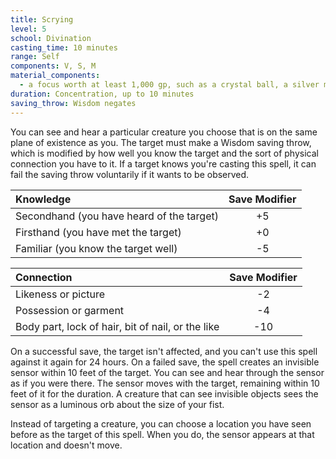 ```yaml
---
title: Scrying
level: 5
school: Divination
casting_time: 10 minutes
range: Self
components: V, S, M
material_components:
  - a focus worth at least 1,000 gp, such as a crystal ball, a silver mirror, or a font filled with holy water
duration: Concentration, up to 10 minutes
saving_throw: Wisdom negates
---
```


You can see and hear a particular creature you choose that is on the same plane of existence as you. The target must make a Wisdom saving throw, which is modified by how well you know the target and the sort of physical connection you have to it. If a target knows you're casting this spell, it can fail the saving throw voluntarily if it wants to be observed.

| Knowledge                                 | Save Modifier |
|:------------------------------------------|:-------------:|
| Secondhand (you have heard of the target) |      +5       |
| Firsthand (you have met the target)       |      +0       |
| Familiar (you know the target well)       |      -5       |

| Connection                                        | Save Modifier |
|:--------------------------------------------------|:-------------:|
| Likeness or picture                               |      -2       |
| Possession or garment                             |      -4       |
| Body part, lock of hair, bit of nail, or the like |      -10      |

On a successful save, the target isn't affected, and you can't use this spell against it again for 24 hours.  On a failed save, the spell creates an invisible sensor within 10 feet of the target. You can see and hear through the sensor as if you were there. The sensor moves with the target, remaining within 10 feet of it for the duration. A creature that can see invisible objects sees the sensor as a luminous orb about the size of your fist.

Instead of targeting a creature, you can choose a location you have seen before as the target of this spell. When you do, the sensor appears at that location and doesn't move.
